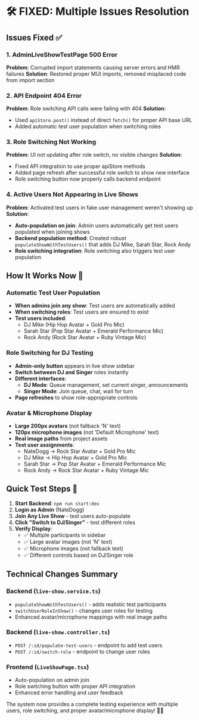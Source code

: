 # 🛠️ FIXED: Multiple Issues Resolution

## Issues Fixed ✅

### 1. AdminLiveShowTestPage 500 Error

**Problem**: Corrupted import statements causing server errors and HMR failures
**Solution**: Restored proper MUI imports, removed misplaced code from import section

### 2. API Endpoint 404 Error

**Problem**: Role switching API calls were failing with 404
**Solution**:

- Used `apiStore.post()` instead of direct `fetch()` for proper API base URL
- Added automatic test user population when switching roles

### 3. Role Switching Not Working

**Problem**: UI not updating after role switch, no visible changes
**Solution**:

- Fixed API integration to use proper apiStore methods
- Added page refresh after successful role switch to show new interface
- Role switching button now properly calls backend endpoint

### 4. Active Users Not Appearing in Live Shows

**Problem**: Activated test users in fake user management weren't showing up
**Solution**:

- **Auto-population on join**: Admin users automatically get test users populated when joining shows
- **Backend population method**: Created robust `populateShowWithTestUsers()` that adds DJ Mike, Sarah Star, Rock Andy
- **Role switching integration**: Role switching also triggers test user population

## How It Works Now 🎯

### Automatic Test User Population

- **When admins join any show**: Test users are automatically added
- **When switching roles**: Test users are ensured to exist
- **Test users included**:
  - DJ Mike (Hip Hop Avatar + Gold Pro Mic)
  - Sarah Star (Pop Star Avatar + Emerald Performance Mic)
  - Rock Andy (Rock Star Avatar + Ruby Vintage Mic)

### Role Switching for DJ Testing

- **Admin-only button** appears in live show sidebar
- **Switch between DJ and Singer** roles instantly
- **Different interfaces**:
  - **DJ Mode**: Queue management, set current singer, announcements
  - **Singer Mode**: Join queue, chat, wait for turn
- **Page refreshes** to show role-appropriate controls

### Avatar & Microphone Display

- **Large 200px avatars** (not fallback 'N' text)
- **120px microphone images** (not 'Default Microphone' text)
- **Real image paths** from project assets
- **Test user assignments**:
  - NateDogg → Rock Star Avatar + Gold Pro Mic
  - DJ Mike → Hip Hop Avatar + Gold Pro Mic
  - Sarah Star → Pop Star Avatar + Emerald Performance Mic
  - Rock Andy → Rock Star Avatar + Ruby Vintage Mic

## Quick Test Steps 🚀

1. **Start Backend**: `npm run start:dev`
2. **Login as Admin** (NateDogg)
3. **Join Any Live Show** - test users auto-populate
4. **Click "Switch to DJ/Singer"** - test different roles
5. **Verify Display**:
   - ✅ Multiple participants in sidebar
   - ✅ Large avatar images (not 'N' text)
   - ✅ Microphone images (not fallback text)
   - ✅ Different controls based on DJ/Singer role

## Technical Changes Summary

### Backend (`live-show.service.ts`)

- `populateShowWithTestUsers()` - adds realistic test participants
- `switchUserRoleInShow()` - changes user roles for testing
- Enhanced avatar/microphone mappings with real image paths

### Backend (`live-show.controller.ts`)

- `POST /:id/populate-test-users` - endpoint to add test users
- `POST /:id/switch-role` - endpoint to change user roles

### Frontend (`LiveShowPage.tsx`)

- Auto-population on admin join
- Role switching button with proper API integration
- Enhanced error handling and user feedback

The system now provides a complete testing experience with multiple users, role switching, and proper avatar/microphone display! 🎤✨
